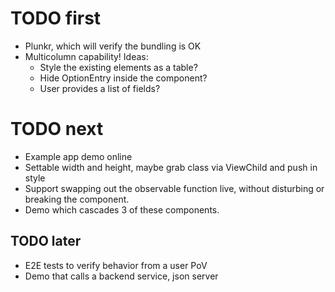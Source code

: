 # TODO first

* Plunkr, which will verify the bundling is OK
* Multicolumn capability! Ideas:
  * Style the existing elements as a table?
  * Hide OptionEntry inside the component?
  * User provides a list of fields?

# TODO next

* Example app demo online
* Settable width and height, maybe grab class via ViewChild and push in style
* Support swapping out the observable function live, without disturbing or
  breaking the component.
* Demo which cascades 3 of these components.

## TODO later

* E2E tests to verify behavior from a user PoV
* Demo that calls a backend service, json server
